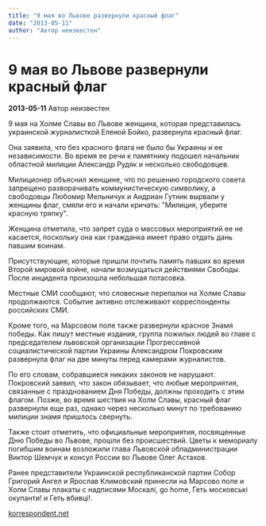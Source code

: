 ```yaml
---
title: "9 мая во Львове развернули красный флаг"
date: "2013-05-11"
author: "Автор неизвестен"
---
```


# 9 мая во Львове развернули красный флаг

**2013-05-11** Автор неизвестен

9 мая на Холме Славы во Львове женщина, которая представилась украинской журналисткой Еленой Бойко, развернула красный флаг.

Она заявила, что без красного флага не было бы Украины и ее независимости. Во время ее речи к памятнику подошел начальник областной милиции Александр Рудяк и несколько свободовцев.

Милиционер объяснил женщине, что по решению городского совета запрещено разворачивать коммунистическую символику, а свободовцы Любомир Мельничук и Андриан Гутник вырвали у женщины флаг, смяли его и начали кричать: "Милиция, уберите красную тряпку".

Женщина отметила, что запрет суда о массовых мероприятий ее не касается, поскольку она как гражданка имеет право отдать дань павшим воинам.

Присутствующие, которые пришли почтить память павших во время Второй мировой войне, начали возмущаться действиями Свободы. После инцидента произошла небольшая потасовка.

Местные СМИ сообщают, что словесные перепалки на Холме Славы продолжаются. Событие активно отслеживают корреспонденты российских СМИ.

Кроме того, на Марсовом поле также развернули красное Знамя победы. Как пишут местные издания, группа пожилых людей во главе с председателем львовской организации Прогрессивной социалистической партии Украины Александром Покровским развернула флаг на две минуты перед камерами журналистов.

По его словам, собравшиеся никаких законов не нарушают. Покровский заявил, что закон обязывает, что любые мероприятия, связанные с празднованием Дня Победы, должны проходить с этим флагом. Позже, во время шествия на Холм Славы, красный флаг развернули еще раз, однако через несколько минут по требованию милиции знамя пришлось свернуть.

Также стоит отметить, что официальные мероприятия, посвященные Дню Победы во Львове, прошли без происшествий. Цветы к мемориалу погибшим воинам возложили глава Львовской обладминистрации Виктор Шемчук и консул России во Львове Олег Астахов.

Ранее представители Украинской республиканской партии Собор Григорий Ангел и Ярослав Климовский принесли на Марсово поле и Холм Славы плакаты с надписями Москалі, go home, Геть московські окупанти! и Геть вбивці!.

[korrespondent.net](http://korrespondent.net/ukraine)
